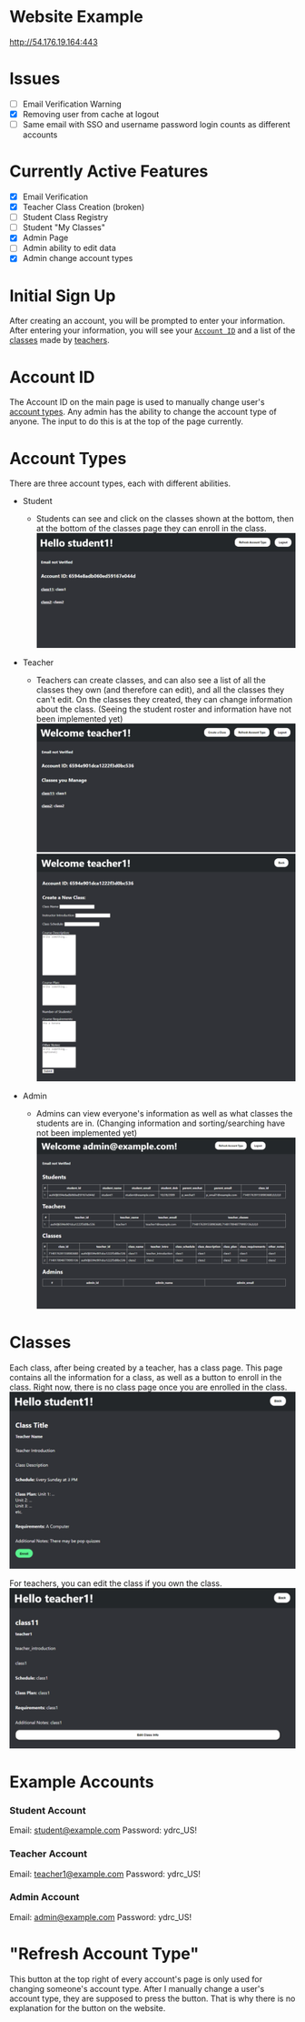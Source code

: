 # Website Example
http://54.176.19.164:443

# Issues
- [ ] Email Verification Warning
- [x] Removing user from cache at logout
- [ ] Same email with SSO and username password login counts as different accounts

# Currently Active Features
- [x] Email Verification
- [x] Teacher Class Creation (broken)
- [ ] Student Class Registry
- [ ] Student "My Classes"
- [x] Admin Page
- [ ] Admin ability to edit data
- [x] Admin change account types

# Initial Sign Up 
After creating an account, you will be prompted to enter your information. After entering your information, you will see your [`Account ID`](#account-id) and a list of the [classes](#classes) made by [teachers](#account-types).

# Account ID

The Account ID on the main page is used to manually change user's [account types](#account-types). Any admin has the ability to change the account type of anyone. The input to do this is at the top of the page currently.

# Account Types

There are three account types, each with different abilities.

- Student
  - Students can see and click on the classes shown at the bottom, then at the bottom of the classes page they can enroll in the class.
![Example Student Page](docs/student_page.png)

- Teacher
  - Teachers can create classes, and can also see a list of all the classes they own (and therefore can edit), and all the classes they can't edit. On the classes they created, they can change information about the class. (Seeing the student roster and information have not been implemented yet)
![Example Teacher Page](docs/teacher_page.png)
![Example Class Creation Page](docs/create_a_class.png)

- Admin
  - Admins can view everyone's information as well as what classes the students are in. (Changing information and sorting/searching have not been implemented yet)
![Example Admin Page](docs/admin_page.png)

# Classes

Each class, after being created by a teacher, has a class page. This page contains all the information for a class, as well as a button to enroll in the class. Right now, there is no class page once you are enrolled in the class.
![Example Class Page](docs/class_page.png)

For teachers, you can edit the class if you own the class.
![Example Teacher Class Page](docs/teacher_class_page.png)

# Example Accounts

### Student Account

Email: student@example.com
Password: ydrc_US!

### Teacher Account

Email: teacher1@example.com
Password: ydrc_US!

### Admin Account

Email: admin@example.com
Password: ydrc_US!

# "Refresh Account Type"

This button at the top right of every account's page is only used for changing someone's account type. After I manually change a user's account type, they are supposed to press the button. That is why there is no explanation for the button on the website.
